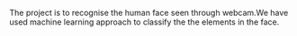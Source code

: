 The project is to recognise the human face seen through webcam.We have used machine learning approach to classify the the elements in the face.
